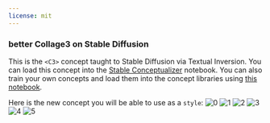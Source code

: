 ```yaml
---
license: mit
---
```

### better Collage3 on Stable Diffusion
This is the `<C3>` concept taught to Stable Diffusion via Textual Inversion. You can load this concept into the [Stable Conceptualizer](https://colab.research.google.com/github/huggingface/notebooks/blob/main/diffusers/stable_conceptualizer_inference.ipynb) notebook. You can also train your own concepts and load them into the concept libraries using [this notebook](https://colab.research.google.com/github/huggingface/notebooks/blob/main/diffusers/sd_textual_inversion_training.ipynb).

Here is the new concept you will be able to use as a `style`:
![<C3> 0](https://huggingface.co/sd-concepts-library/better-collage3/resolve/main/concept_images/2.jpeg)
![<C3> 1](https://huggingface.co/sd-concepts-library/better-collage3/resolve/main/concept_images/3.jpeg)
![<C3> 2](https://huggingface.co/sd-concepts-library/better-collage3/resolve/main/concept_images/1.jpeg)
![<C3> 3](https://huggingface.co/sd-concepts-library/better-collage3/resolve/main/concept_images/5.jpeg)
![<C3> 4](https://huggingface.co/sd-concepts-library/better-collage3/resolve/main/concept_images/4.jpeg)
![<C3> 5](https://huggingface.co/sd-concepts-library/better-collage3/resolve/main/concept_images/0.jpeg)


